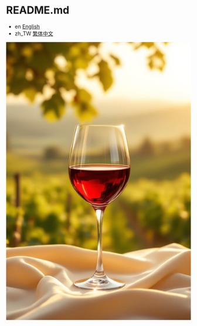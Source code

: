 # README.md
- en [English](README_EN.md)
- zh_TW [繁体中文](README_zh_TW.md)

![image](Picture/Cover.png)
